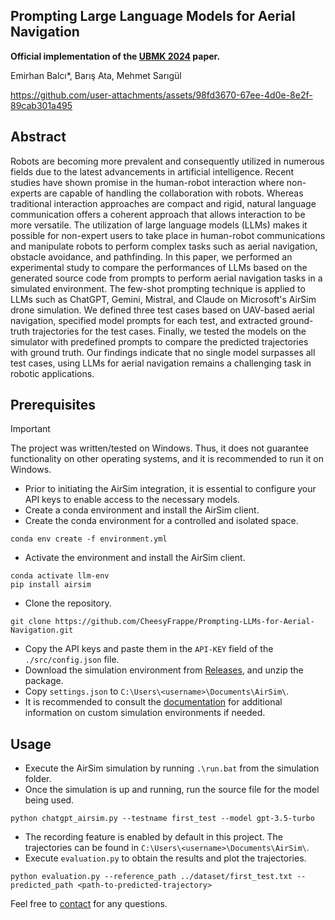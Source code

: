## Prompting Large Language Models for Aerial Navigation
<b>Official implementation of the [UBMK 2024](https://ubmk.org.tr/) paper.</b>

Emirhan Balcı*, Barış Ata, Mehmet Sarıgül

https://github.com/user-attachments/assets/98fd3670-67ee-4d0e-8e2f-89cab301a495

## Abstract
Robots are becoming more prevalent and consequently utilized in numerous fields due to the latest advancements in artificial intelligence. Recent studies have shown promise in the human-robot interaction where non-experts are capable of handling the collaboration with robots. Whereas traditional interaction approaches are compact and rigid, natural language communication offers a coherent approach that allows interaction to be more versatile. The utilization of large language models (LLMs) makes it possible for non-expert users to take place in human-robot communications and manipulate robots to perform complex tasks such as aerial navigation, obstacle avoidance, and pathfinding. In this paper, we performed an experimental study to compare the performances of LLMs based on the generated source code from prompts to perform aerial navigation tasks in a simulated environment. The few-shot prompting technique is applied to LLMs such as ChatGPT, Gemini, Mistral, and Claude on Microsoft's AirSim drone simulation. We defined three test cases based on UAV-based aerial navigation, specified model prompts for each test, and extracted ground-truth trajectories for the test cases. Finally, we tested the models on the simulator with predefined prompts to compare the predicted trajectories with ground truth. Our findings indicate that no single model surpasses all test cases, using LLMs for aerial navigation remains a challenging task in robotic applications.


## Prerequisites
> [!IMPORTANT]
> The project was written/tested on Windows. Thus, it does not guarantee functionality on other operating systems,
> and it is recommended to run it on Windows.

- Prior to initiating the AirSim integration, it is essential to configure your API keys to enable access to the necessary models.
- Create a conda environment and install the AirSim client.
- Create the conda environment for a controlled and isolated space.
```
conda env create -f environment.yml
```
- Activate the environment and install the AirSim client.
```
conda activate llm-env
pip install airsim
```
- Clone the repository.
```
git clone https://github.com/CheesyFrappe/Prompting-LLMs-for-Aerial-Navigation.git
```
- Copy the API keys and paste them in the `API-KEY` field of the `./src/config.json` file.
- Download the simulation environment from [Releases](https://github.com/CheesyFrappe/Prompting-LLMs-for-Aerial-Navigation/releases/), and unzip the package.
- Copy `settings.json` to `C:\Users\<username>\Documents\AirSim\`.
- It is recommended to consult the [documentation](https://microsoft.github.io/AirSim/unreal_custenv/) for additional information on custom simulation environments if needed.

## Usage
- Execute the AirSim simulation by running ```.\run.bat``` from the simulation folder.
- Once the simulation is up and running, run the source file for the model being used.
```
python chatgpt_airsim.py --testname first_test --model gpt-3.5-turbo
```
- The recording feature is enabled by default in this project. The trajectories can be found in `C:\Users\<username>\Documents\AirSim\`.
- Execute ```evaluation.py``` to obtain the results and plot the trajectories.
```
python evaluation.py --reference_path ../dataset/first_test.txt --predicted_path <path-to-predicted-trajectory>
```



<!--- https://github.com/CheesyFrappe/Prompts-for-Robotics/assets/80858788/d4ef9ece-b2d5-49e3-a1dc-934031be7a6e --> 

Feel free to [contact](mailto:emirbalci360@gmail.com) for any questions.

